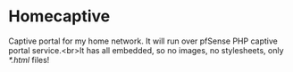 # Homecaptive
Captive portal for my home network. It will run over pfSense PHP captive portal service.<br\>It has all embedded, so no images, no stylesheets, only *\*.html* files!
